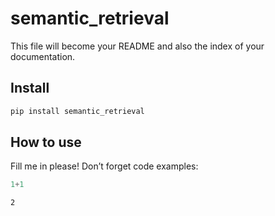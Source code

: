 # semantic_retrieval

<!-- WARNING: THIS FILE WAS AUTOGENERATED! DO NOT EDIT! -->

This file will become your README and also the index of your
documentation.

## Install

``` sh
pip install semantic_retrieval
```

## How to use

Fill me in please! Don’t forget code examples:

``` python
1+1
```

    2
